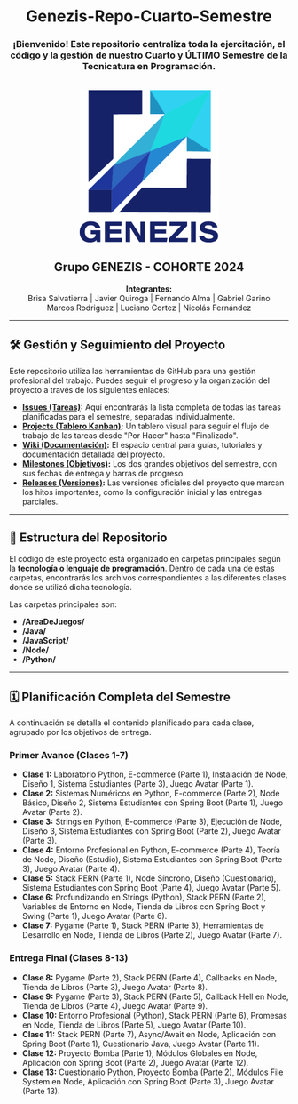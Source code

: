 <div align="center">

# Genezis-Repo-Cuarto-Semestre

<h3>¡Bienvenido! Este repositorio centraliza toda la ejercitación, el código y la gestión de nuestro Cuarto y ÚLTIMO Semestre de la Tecnicatura en Programación.</h3>

<br>

<img src="./logo-genezis-new.png" alt="Logo Genezis" width="250">
<h2>Grupo GENEZIS - COHORTE 2024</h2>
<p>
  <strong>Integrantes:</strong>
  <br>
  Brisa Salvatierra | Javier Quiroga | Fernando Alma | Gabriel Garino
  <br>
  Marcos Rodriguez | Luciano Cortez | Nicolás Fernández
</p>
</div>

---

## 🛠️ Gestión y Seguimiento del Proyecto

Este repositorio utiliza las herramientas de GitHub para una gestión profesional del trabajo. Puedes seguir el progreso y la organización del proyecto a través de los siguientes enlaces:

*   **[Issues (Tareas)](https://github.com/PowerSystem2024/Genezis-Repo-Cuarto-Semestre/issues):** Aquí encontrarás la lista completa de todas las tareas planificadas para el semestre, separadas individualmente.
*   **[Projects (Tablero Kanban)](https://github.com/PowerSystem2024/Genezis-Repo-Cuarto-Semestre/projects):** Un tablero visual para seguir el flujo de trabajo de las tareas desde "Por Hacer" hasta "Finalizado".
*   **[Wiki (Documentación)](https://github.com/PowerSystem2024/Genezis-Repo-Cuarto-Semestre/wiki):** El espacio central para guías, tutoriales y documentación detallada del proyecto.
*   **[Milestones (Objetivos)](https://github.com/PowerSystem2024/Genezis-Repo-Cuarto-Semestre/milestones):** Los dos grandes objetivos del semestre, con sus fechas de entrega y barras de progreso.
*   **[Releases (Versiones)](https://github.com/PowerSystem2024/Genezis-Repo-Cuarto-Semestre/releases):** Las versiones oficiales del proyecto que marcan los hitos importantes, como la configuración inicial y las entregas parciales.

---

## 🌟 Estructura del Repositorio

El código de este proyecto está organizado en carpetas principales según la **tecnología o lenguaje de programación**. Dentro de cada una de estas carpetas, encontrarás los archivos correspondientes a las diferentes clases donde se utilizó dicha tecnología.

Las carpetas principales son:
- **/AreaDeJuegos/**
- **/Java/**
- **/JavaScript/**
- **/Node/**
- **/Python/**

---

## 🗓️ Planificación Completa del Semestre

A continuación se detalla el contenido planificado para cada clase, agrupado por los objetivos de entrega.

### **Primer Avance (Clases 1-7)**

*   **Clase 1:** Laboratorio Python, E-commerce (Parte 1), Instalación de Node, Diseño 1, Sistema Estudiantes (Parte 3), Juego Avatar (Parte 1).
*   **Clase 2:** Sistemas Numéricos en Python, E-commerce (Parte 2), Node Básico, Diseño 2, Sistema Estudiantes con Spring Boot (Parte 1), Juego Avatar (Parte 2).
*   **Clase 3:** Strings en Python, E-commerce (Parte 3), Ejecución de Node, Diseño 3, Sistema Estudiantes con Spring Boot (Parte 2), Juego Avatar (Parte 3).
*   **Clase 4:** Entorno Profesional en Python, E-commerce (Parte 4), Teoría de Node, Diseño (Estudio), Sistema Estudiantes con Spring Boot (Parte 3), Juego Avatar (Parte 4).
*   **Clase 5:** Stack PERN (Parte 1), Node Síncrono, Diseño (Cuestionario), Sistema Estudiantes con Spring Boot (Parte 4), Juego Avatar (Parte 5).
*   **Clase 6:** Profundizando en Strings (Python), Stack PERN (Parte 2), Variables de Entorno en Node, Tienda de Libros con Spring Boot y Swing (Parte 1), Juego Avatar (Parte 6).
*   **Clase 7:** Pygame (Parte 1), Stack PERN (Parte 3), Herramientas de Desarrollo en Node, Tienda de Libros (Parte 2), Juego Avatar (Parte 7).

### **Entrega Final (Clases 8-13)**

*   **Clase 8:** Pygame (Parte 2), Stack PERN (Parte 4), Callbacks en Node, Tienda de Libros (Parte 3), Juego Avatar (Parte 8).
*   **Clase 9:** Pygame (Parte 3), Stack PERN (Parte 5), Callback Hell en Node, Tienda de Libros (Parte 4), Juego Avatar (Parte 9).
*   **Clase 10:** Entorno Profesional (Python), Stack PERN (Parte 6), Promesas en Node, Tienda de Libros (Parte 5), Juego Avatar (Parte 10).
*   **Clase 11:** Stack PERN (Parte 7), Async/Await en Node, Aplicación con Spring Boot (Parte 1), Cuestionario Java, Juego Avatar (Parte 11).
*   **Clase 12:** Proyecto Bomba (Parte 1), Módulos Globales en Node, Aplicación con Spring Boot (Parte 2), Juego Avatar (Parte 12).
*   **Clase 13:** Cuestionario Python, Proyecto Bomba (Parte 2), Módulos File System en Node, Aplicación con Spring Boot (Parte 3), Juego Avatar (Parte 13).
